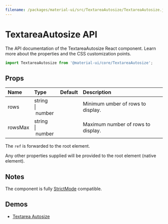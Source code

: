 ```yaml
---
filename: /packages/material-ui/src/TextareaAutosize/TextareaAutosize.js
---
```


<!--- This documentation is automatically generated, do not try to edit it. -->

# TextareaAutosize API

<p class="description">The API documentation of the TextareaAutosize React component. Learn more about the properties and the CSS customization points.</p>

```js
import TextareaAutosize from '@material-ui/core/TextareaAutosize';
```



## Props

| Name | Type | Default | Description |
|:-----|:-----|:--------|:------------|
| <span class="prop-name">rows</span> | <span class="prop-type">string<br>&#124;&nbsp;number</span> |  | Minimum umber of rows to display. |
| <span class="prop-name">rowsMax</span> | <span class="prop-type">string<br>&#124;&nbsp;number</span> |  | Maximum number of rows to display. |

The `ref` is forwarded to the root element.

Any other properties supplied will be provided to the root element (native element).

## Notes

The component is fully [StrictMode](https://reactjs.org/docs/strict-mode.html) compatible.

## Demos

- [Textarea Autosize](/components/textarea-autosize/)

